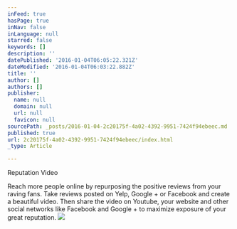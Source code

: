 ```yaml
---
inFeed: true
hasPage: true
inNav: false
inLanguage: null
starred: false
keywords: []
description: ''
datePublished: '2016-01-04T06:05:22.321Z'
dateModified: '2016-01-04T06:03:22.882Z'
title: ''
author: []
authors: []
publisher:
  name: null
  domain: null
  url: null
  favicon: null
sourcePath: _posts/2016-01-04-2c20175f-4a02-4392-9951-7424f94ebeec.md
published: true
url: 2c20175f-4a02-4392-9951-7424f94ebeec/index.html
_type: Article

---
```

Reputation Video

Reach more people online by repurposing the positive reviews from your raving fans.  Take reviews posted on Yelp, Google + or Facebook and create a beautiful video.  Then share the video on Youtube, your website and other social networks like Facebook and Google + to maximize exposure of your great reputation.
![](https://the-grid-user-content.s3-us-west-2.amazonaws.com/6d7e9e87-5e4a-4eb2-8360-bcb0eeb692b0.png)